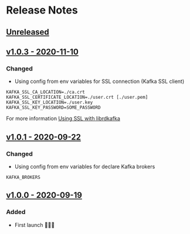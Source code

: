 # Release Notes

## [Unreleased](https://github.com/SepteniTechnology/laravel-kafka/compare/v1.0.3...master)

## [v1.0.3 - 2020-11-10](https://github.com/SepteniTechnology/laravel-kafka/compare/v1.0.1...v1.0.3)

### Changed
- Using config from env variables for SSL connection (Kafka SSL client)
```
KAFKA_SSL_CA_LOCATION=./ca.crt
KAFKA_SSL_CERTIFICATE_LOCATION=./user.crt [./user.pem]
KAFKA_SSL_KEY_LOCATION=./user.key
KAFKA_SSL_KEY_PASSWORD=SOME_PASSWORD
```
For more information [Using SSL with librdkafka](https://github.com/edenhill/librdkafka/wiki/Using-SSL-with-librdkafka)

## [v1.0.1 - 2020-09-22](https://github.com/SepteniTechnology/laravel-kafka/compare/v1.0.0...v1.0.1)

### Changed
- Using config from env variables for declare Kafka brokers
```
KAFKA_BROKERS
```

## [v1.0.0 - 2020-09-19](https://github.com/SepteniTechnology/laravel-kafka/tree/v1.0.0)
### Added
- First launch 🚀🚀🚀
